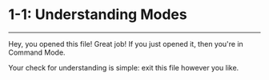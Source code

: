 # 1-1: Understanding Modes
---

Hey, you opened this file! Great job! If you just opened it, then you're in Command Mode.

Your check for understanding is simple: exit this file however you like.
